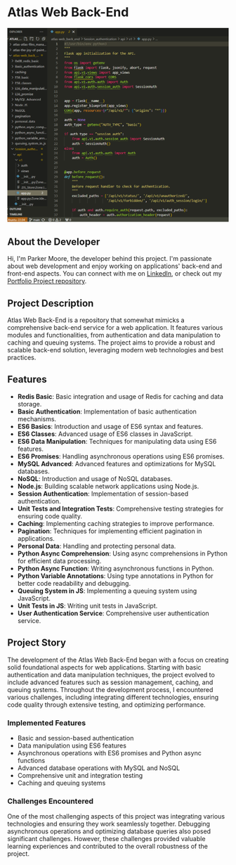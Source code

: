 # Atlas Web Back-End

![Project Screenshot](back_end.png)

## About the Developer

Hi, I'm Parker Moore, the developer behind this project. I'm passionate about web development and enjoy working on applications' back-end and front-end aspects. You can connect with me on [LinkedIn](https://www.linkedin.com/in/parkermoore317/), or check out my [Portfolio Project repository](https://github.com/cpmoore0317/cpmoore0317.github.io).

## Project Description

Atlas Web Back-End is a repository that somewhat mimicks a comprehensive back-end service for a web application. It features various modules and functionalities, from authentication and data manipulation to caching and queuing systems. The project aims to provide a robust and scalable back-end solution, leveraging modern web technologies and best practices.

## Features

* **Redis Basic**: Basic integration and usage of Redis for caching and data storage.
* **Basic Authentication**: Implementation of basic authentication mechanisms.
* **ES6 Basics**: Introduction and usage of ES6 syntax and features.
* **ES6 Classes**: Advanced usage of ES6 classes in JavaScript.
* **ES6 Data Manipulation**: Techniques for manipulating data using ES6 features.
* **ES6 Promises**: Handling asynchronous operations using ES6 promises.
* **MySQL Advanced**: Advanced features and optimizations for MySQL databases.
* **NoSQL**: Introduction and usage of NoSQL databases.
* **Node.js**: Building scalable network applications using Node.js.
* **Session Authentication**: Implementation of session-based authentication.
* **Unit Tests and Integration Tests**: Comprehensive testing strategies for ensuring code quality.
* **Caching**: Implementing caching strategies to improve performance.
* **Pagination**: Techniques for implementing efficient pagination in applications.
* **Personal Data**: Handling and protecting personal data.
* **Python Async Comprehension**: Using async comprehensions in Python for efficient data processing.
* **Python Async Function**: Writing asynchronous functions in Python.
* **Python Variable Annotations**: Using type annotations in Python for better code readability and debugging.
* **Queuing System in JS**: Implementing a queuing system using JavaScript.
* **Unit Tests in JS**: Writing unit tests in JavaScript.
* **User Authentication Service**: Comprehensive user authentication service.

## Project Story

The development of the Atlas Web Back-End began with a focus on creating solid foundational aspects for web applications. Starting with basic authentication and data manipulation techniques, the project evolved to include advanced features such as session management, caching, and queuing systems. Throughout the development process, I encountered various challenges, including integrating different technologies, ensuring code quality through extensive testing, and optimizing performance.

### Implemented Features

* Basic and session-based authentication
* Data manipulation using ES6 features
* Asynchronous operations with ES6 promises and Python async functions
* Advanced database operations with MySQL and NoSQL
* Comprehensive unit and integration testing
* Caching and queuing systems

### Challenges Encountered

One of the most challenging aspects of this project was integrating various technologies and ensuring they work seamlessly together. Debugging asynchronous operations and optimizing database queries also posed significant challenges. However, these challenges provided valuable learning experiences and contributed to the overall robustness of the project.

